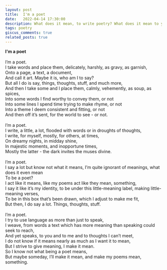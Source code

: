 ```yaml
---
layout: post
title:  I'm a poet
date:   2022-04-14 17:30:00
description: What does it mean, to write poetry? What does it mean to you, and to me?
tags: poetry
giscus_comments: true
related_posts: true
---
```


<div class="poem">
<b>I'm a poet</b><br><br>I’m a poet.<br>I take words and place them, delicately, harshly, as gravy, as garnish,<br>Onto a page, a text, a document,<br>And call it art. Maybe it is, who am I to say?<br>But all I do is say, things, thoughts, stuff, and much more, <br>And then I take some and I place them, calmly, vehemently, as soup, as spices,<br>Into some words I find worthy to convey them, or not<br>Into some lines I spend time trying to make rhyme, or not<br>Into a theme I deem consistent and fitting, or not<br>And then off it’s sent, for the world to see - or not.<br><br>I’m a poet.<br>I write, a little, a lot, flooded with words or in droughts of thoughts,<br>I write, for myself, mostly, for others, at times,<br>On dreamy nights, in midday shine,<br>In majestic moments, and inopportune times,<br>Mostly the latter - the dark invites the muses divine.<br><br>I’m a poet.<br>I say a lot but know not what it means, I’m quite ignorant of meanings, what does it even mean<br>To be a poet?<br>I act like it means, like my poems act like they mean, something,<br>I say it like it’s my identity, to be under this little-meaning label, making little-meaning verses,<br>To be in this box that’s been drawn, which I adjust to make me fit,<br>But then, I do say a lot. Things, thoughts, stuff. <br><br>I’m a poet.<br>I try to use language as more than just to speak,<br>I weave, from words a text which has more meaning than speaking could seek to reach,<br>And yet speaks, to you and to me and to thoughts I can’t meet,<br>I do not know if it means nearly as much as I want it to mean,<br>But I strive to give meaning, I make it mean.<br>So I know not what being a poet means,<br>But maybe someday, I’ll make it mean, and make my poems mean, something.<br><br></div>